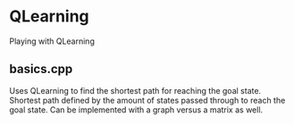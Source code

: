 # QLearning
Playing with QLearning

## basics.cpp
Uses QLearning to find the shortest path for reaching the goal state. Shortest path defined by the amount of states passed through
to reach the goal state. Can be implemented with a graph versus a matrix as well.
